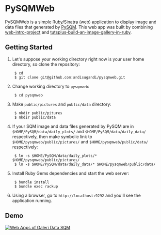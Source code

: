 # PySQMWeb

PySQMWeb is a simple Ruby/Sinatra (web) application to display image and data files that generated by [PySQM](https://github.com/mireianievas/PySQM). This web app was built by combining [web-intro-project](https://github.com/orfjackal/web-intro-project) and [tutsplus-build-an-image-gallery-in-ruby](https://github.com/andisugandi/tutsplus-build-an-image-gallery-in-ruby).

## Getting Started

1. Let's suppose your working directory right now is your user home directory, so clone the repository:

        $ cd
        $ git clone git@github.com:andisugandi/pysqmweb.git

2. Change working directory to `pysqmweb`:

        $ cd pysqmweb

3. Make `public/pictures` and `public/data` directory:

        $ mkdir public/pitures
        $ mkdir public/data

4. If your SQM image and data files generated by PySQM are in `$HOME/PySQM/data/daily_plots/` and `$HOME/PySQM/data/daily_data/` respectively, then make symbolic link to `$HOME/pysqmweb/public/pictures/` and `$HOME/pysqmweb/public/data/` respectively:

        $ ln -s $HOME/PySQM/data/daily_plots/* $HOME/pysqmweb/public/pictures/
        $ ln -s $HOME/PySQM/data/daily_data/* $HOME/pysqmweb/public/data/

5. Install Ruby Gems dependencies and start the web server:

        $ bundle install
        $ bundle exec rackup

6. Using a browser, go to `http://localhost:9292` and you'll see the application running.

## Demo
[![Web Apps of Galeri Data SQM](https://img.youtube.com/vi/gGiPzz96X6I/0.jpg)](https://www.youtube.com/watch?v=gGiPzz96X6I)
